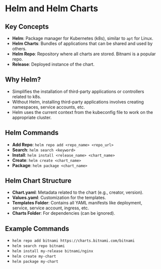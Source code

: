 
# Helm and Helm Charts

## Key Concepts
- **Helm**: Package manager for Kubernetes (k8s), similar to `apt` for Linux.
- **Helm Charts**: Bundles of applications that can be shared and used by others.
- **Helm Repo**: Repository where all charts are stored. Bitnami is a popular repo.
- **Release**: Deployed instance of the chart.

## Why Helm?
- Simplifies the installation of third-party applications or controllers related to k8s.
- Without Helm, installing third-party applications involves creating namespaces, service accounts, etc.
- Helm uses the current context from the kubeconfig file to work on the appropriate cluster.

## Helm Commands
- **Add Repo**: `helm repo add <repo_name> <repo_url>`
- **Search**: `helm search <keyword>`
- **Install**: `helm install <release_name> <chart_name>`
- **Create**: `helm create <chart_name>`
- **Package**: `helm package <chart_name>`

## Helm Chart Structure
- **Chart.yaml**: Metadata related to the chart (e.g., creator, version).
- **Values.yaml**: Customization for the templates.
- **Templates Folder**: Contains all YAML manifests like deployment, service, service account, ingress, etc.
- **Charts Folder**: For dependencies (can be ignored).

## Example Commands
- `helm repo add bitnami https://charts.bitnami.com/bitnami`
- `helm search repo bitnami`
- `helm install my-release bitnami/nginx`
- `helm create my-chart`
- `helm package my-chart`
